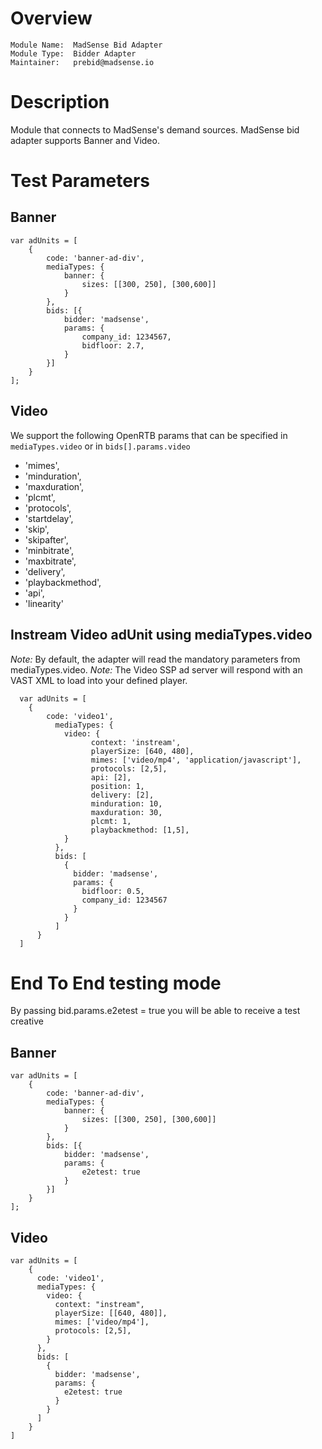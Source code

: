# Overview

```
Module Name:  MadSense Bid Adapter
Module Type:  Bidder Adapter
Maintainer:   prebid@madsense.io
```

# Description

Module that connects to MadSense's demand sources.
MadSense bid adapter supports Banner and Video.


# Test Parameters

## Banner

```
var adUnits = [
    {
        code: 'banner-ad-div',
        mediaTypes: {
            banner: {
                sizes: [[300, 250], [300,600]]
            }
        },
        bids: [{
            bidder: 'madsense',
            params: {
                company_id: 1234567,
                bidfloor: 2.7,
            }
        }]
    }
];
```

## Video

We support the following OpenRTB params that can be specified in `mediaTypes.video` or in `bids[].params.video`
- 'mimes',
- 'minduration',
- 'maxduration',
- 'plcmt',
- 'protocols',
- 'startdelay',
- 'skip',
- 'skipafter',
- 'minbitrate',
- 'maxbitrate',
- 'delivery',
- 'playbackmethod',
- 'api',
- 'linearity'


## Instream Video adUnit using mediaTypes.video
*Note:* By default, the adapter will read the mandatory parameters from mediaTypes.video.
*Note:* The Video SSP ad server will respond with an VAST XML to load into your defined player.
```
  var adUnits = [
    {
        code: 'video1',
          mediaTypes: {
            video: {
                  context: 'instream',
                  playerSize: [640, 480],
                  mimes: ['video/mp4', 'application/javascript'],
                  protocols: [2,5],
                  api: [2],
                  position: 1,
                  delivery: [2],
                  minduration: 10,
                  maxduration: 30,
                  plcmt: 1,
                  playbackmethod: [1,5],
            }
          },
          bids: [
            {
              bidder: 'madsense',
              params: {
                bidfloor: 0.5,
                company_id: 1234567
              }
            }
          ]
      }
  ]
```

# End To End testing mode
By passing bid.params.e2etest = true you will be able to receive a test creative

## Banner
```
var adUnits = [
    {
        code: 'banner-ad-div',
        mediaTypes: {
            banner: {
                sizes: [[300, 250], [300,600]]
            }
        },
        bids: [{
            bidder: 'madsense',
            params: {
                e2etest: true
            }
        }]
    }
];
```

## Video
```
var adUnits = [
    {
      code: 'video1',
      mediaTypes: {
        video: {
          context: "instream",
          playerSize: [[640, 480]],
          mimes: ['video/mp4'],
          protocols: [2,5],
        }
      },
      bids: [
        {
          bidder: 'madsense',
          params: {
            e2etest: true
          }
        }
      ]
    }
]
```
